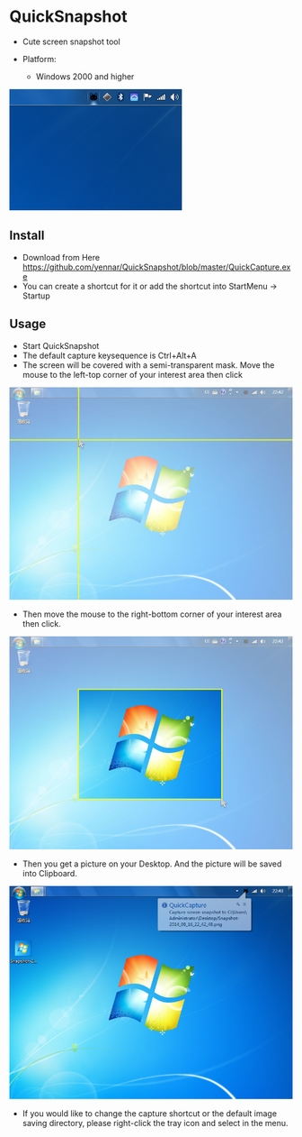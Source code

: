 QuickSnapshot
=============

* Cute screen snapshot tool

* Platform:
    + Windows 2000 and higher
    
    
![snapshot](https://raw.githubusercontent.com/yennar/QuickSnapshot/master/web/trayicon.png)

 Install 
---------

* Download from Here https://github.com/yennar/QuickSnapshot/blob/master/QuickCapture.exe
* You can create a shortcut for it or add the shortcut into StartMenu -> Startup

 Usage
-------

* Start QuickSnapshot
* The default capture keysequence is Ctrl+Alt+A
* The screen will be covered with a semi-transparent mask. Move the mouse to the left-top corner of your interest area then click

![snapshot](https://raw.githubusercontent.com/yennar/QuickSnapshot/master/web/start_capture.jpg)

* Then move the mouse to the right-bottom corner of your interest area then click.

![snapshot](https://raw.githubusercontent.com/yennar/QuickSnapshot/master/web/end_capture.jpg)


* Then you get a picture on your Desktop. And the picture will be saved into Clipboard.

![snapshot](https://raw.githubusercontent.com/yennar/QuickSnapshot/master/web/finish_capture.PNG)

* If you would like to change the capture shortcut or the default image saving directory, please right-click the tray icon and select in the menu.